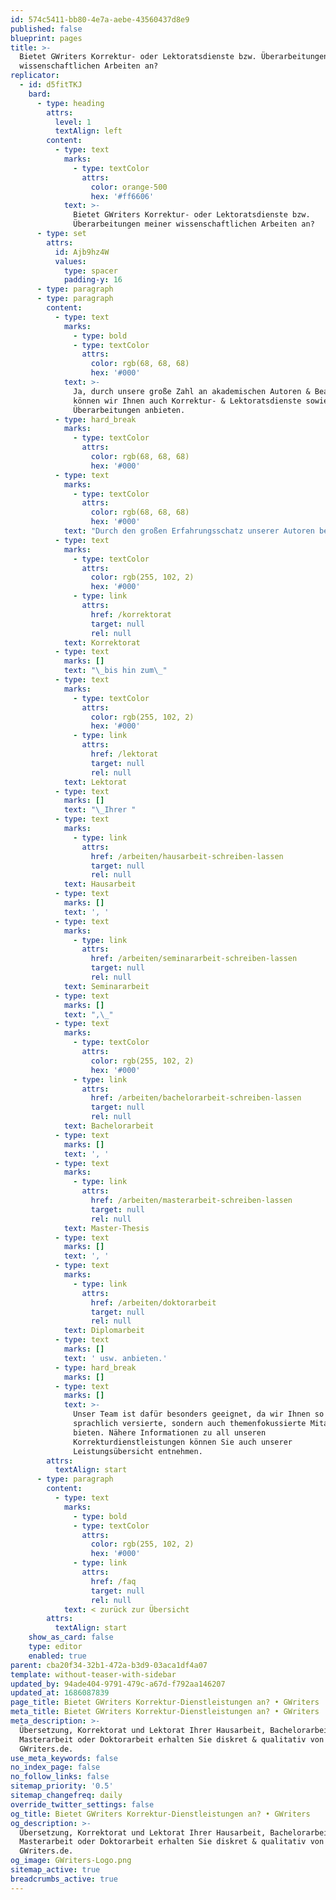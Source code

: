 ```yaml
---
id: 574c5411-bb80-4e7a-aebe-43560437d8e9
published: false
blueprint: pages
title: >-
  Bietet GWriters Korrektur- oder Lektoratsdienste bzw. Überarbeitungen meiner
  wissenschaftlichen Arbeiten an?
replicator:
  - id: d5fitTKJ
    bard:
      - type: heading
        attrs:
          level: 1
          textAlign: left
        content:
          - type: text
            marks:
              - type: textColor
                attrs:
                  color: orange-500
                  hex: '#ff6606'
            text: >-
              Bietet GWriters Korrektur- oder Lektoratsdienste bzw.
              Überarbeitungen meiner wissenschaftlichen Arbeiten an?
      - type: set
        attrs:
          id: Ajb9hz4W
          values:
            type: spacer
            padding-y: 16
      - type: paragraph
      - type: paragraph
        content:
          - type: text
            marks:
              - type: bold
              - type: textColor
                attrs:
                  color: rgb(68, 68, 68)
                  hex: '#000'
            text: >-
              Ja, durch unsere große Zahl an akademischen Autoren & Bearbeitern
              können wir Ihnen auch Korrektur- & Lektoratsdienste sowie
              Überarbeitungen anbieten.
          - type: hard_break
            marks:
              - type: textColor
                attrs:
                  color: rgb(68, 68, 68)
                  hex: '#000'
          - type: text
            marks:
              - type: textColor
                attrs:
                  color: rgb(68, 68, 68)
                  hex: '#000'
            text: "Durch den großen Erfahrungsschatz unserer Autoren beim Verfassen von wissenschaftlichen Arbeiten können wir Ihnen natürlich auch (Teil-)überarbeitungen, Übersetzungen sowie Leistungen vom schlichten\_"
          - type: text
            marks:
              - type: textColor
                attrs:
                  color: rgb(255, 102, 2)
                  hex: '#000'
              - type: link
                attrs:
                  href: /korrektorat
                  target: null
                  rel: null
            text: Korrektorat
          - type: text
            marks: []
            text: "\_bis hin zum\_"
          - type: text
            marks:
              - type: textColor
                attrs:
                  color: rgb(255, 102, 2)
                  hex: '#000'
              - type: link
                attrs:
                  href: /lektorat
                  target: null
                  rel: null
            text: Lektorat
          - type: text
            marks: []
            text: "\_Ihrer "
          - type: text
            marks:
              - type: link
                attrs:
                  href: /arbeiten/hausarbeit-schreiben-lassen
                  target: null
                  rel: null
            text: Hausarbeit
          - type: text
            marks: []
            text: ', '
          - type: text
            marks:
              - type: link
                attrs:
                  href: /arbeiten/seminararbeit-schreiben-lassen
                  target: null
                  rel: null
            text: Seminararbeit
          - type: text
            marks: []
            text: ",\_"
          - type: text
            marks:
              - type: textColor
                attrs:
                  color: rgb(255, 102, 2)
                  hex: '#000'
              - type: link
                attrs:
                  href: /arbeiten/bachelorarbeit-schreiben-lassen
                  target: null
                  rel: null
            text: Bachelorarbeit
          - type: text
            marks: []
            text: ', '
          - type: text
            marks:
              - type: link
                attrs:
                  href: /arbeiten/masterarbeit-schreiben-lassen
                  target: null
                  rel: null
            text: Master-Thesis
          - type: text
            marks: []
            text: ', '
          - type: text
            marks:
              - type: link
                attrs:
                  href: /arbeiten/doktorarbeit
                  target: null
                  rel: null
            text: Diplomarbeit
          - type: text
            marks: []
            text: ' usw. anbieten.'
          - type: hard_break
            marks: []
          - type: text
            marks: []
            text: >-
              Unser Team ist dafür besonders geeignet, da wir Ihnen so nicht nur
              sprachlich versierte, sondern auch themenfokussierte Mitarbeiter
              bieten. Nähere Informationen zu all unseren
              Korrekturdienstleistungen können Sie auch unserer
              Leistungsübersicht entnehmen.
        attrs:
          textAlign: start
      - type: paragraph
        content:
          - type: text
            marks:
              - type: bold
              - type: textColor
                attrs:
                  color: rgb(255, 102, 2)
                  hex: '#000'
              - type: link
                attrs:
                  href: /faq
                  target: null
                  rel: null
            text: < zurück zur Übersicht
        attrs:
          textAlign: start
    show_as_card: false
    type: editor
    enabled: true
parent: cba20f34-32b1-472a-b3d9-03aca1df4a07
template: without-teaser-with-sidebar
updated_by: 94ade404-9791-479c-a67d-f792aa146207
updated_at: 1686087839
page_title: Bietet GWriters Korrektur-Dienstleistungen an? • GWriters
meta_title: Bietet GWriters Korrektur-Dienstleistungen an? • GWriters
meta_description: >-
  Übersetzung, Korrektorat und Lektorat Ihrer Hausarbeit, Bachelorarbeit,
  Masterarbeit oder Doktorarbeit erhalten Sie diskret & qualitativ von
  GWriters.de.
use_meta_keywords: false
no_index_page: false
no_follow_links: false
sitemap_priority: '0.5'
sitemap_changefreq: daily
override_twitter_settings: false
og_title: Bietet GWriters Korrektur-Dienstleistungen an? • GWriters
og_description: >-
  Übersetzung, Korrektorat und Lektorat Ihrer Hausarbeit, Bachelorarbeit,
  Masterarbeit oder Doktorarbeit erhalten Sie diskret & qualitativ von
  GWriters.de.
og_image: GWriters-Logo.png
sitemap_active: true
breadcrumbs_active: true
---
```

